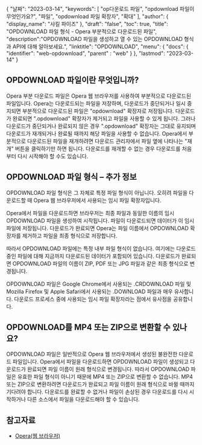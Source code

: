 {
"날짜": "2023-03-14",
  "keywords": [
"op다운로드 파일",
"opdownload 파일이 무엇인가요?",
"파일",
"opdownload 파일 확장자",
"확대"
],
  "author": {
"display_name": "샤킬 파이즈"
},
"draft": "false",
"toc": true,
"title": "OPDOWNLOAD 파일 형식 - Opera 부분적으로 다운로드된 파일",
  "description":"OPDOWNLOAD 파일을 생성하고 열 수 있는 OPDOWNLOAD 형식과 API에 대해 알아보세요.",
"linktitle": "OPDOWNLOAD",
  "menu": {
    "docs": {
      "identifier": "web-opdownload",
"parent" : "web"
}
},
"lastmod": "2023-03-14"
}

## OPDOWNLOAD 파일이란 무엇입니까?

Opera 부분 다운로드 파일은 Opera 웹 브라우저를 사용하여 부분적으로 다운로드된 파일입니다. Opera는 다운로드되는 파일을 저장하며, 다운로드가 중단되거나 일시 중지되면 부분적으로 다운로드된 파일은 "opdownload" 확장자로 저장됩니다. 다운로드가 완료되면 ".opdownload" 확장자가 제거되고 파일을 사용할 수 있게 됩니다. 그러나 다운로드가 중단되거나 완료되지 않은 경우 ".opdownload" 확장자는 그대로 유지되며 다운로드가 재개되거나 완료될 때까지 해당 파일을 사용할 수 없습니다. Opera에서 부분적으로 다운로드된 파일을 재개하려면 다운로드 관리자에서 파일 옆에 나타나는 "재개" 버튼을 클릭하기만 하면 됩니다. 다운로드를 재개할 수 없는 경우 다운로드를 처음부터 다시 시작해야 할 수도 있습니다.

## OPDOWNLOAD 파일 형식 – 추가 정보

OPDOWNLOAD 파일 형식은 그 자체로 특정 파일 형식이 아닙니다. 오히려 파일을 다운로드할 때 Opera 웹 브라우저에서 사용되는 임시 파일 확장자입니다.

Opera에서 파일을 다운로드하면 브라우저는 최종 파일과 동일한 이름의 임시 OPDOWNLOAD 파일을 생성하여 시작됩니다. 파일이 다운로드되면 데이터가 이 임시 파일에 저장됩니다. 다운로드가 완료되면 Opera는 파일 이름에서 OPDOWNLOAD 확장자를 제거하고 파일을 최종 형식으로 저장합니다.

따라서 OPDOWNLOAD 파일에는 특정 내부 파일 형식이 없습니다. 여기에는 다운로드 중인 파일에 대해 지금까지 다운로드된 데이터가 포함되어 있습니다. 다운로드가 완료되면 OPDOWNLOAD 파일의 이름이 ZIP, PDF 또는 JPG 파일과 같은 최종 형식으로 변경됩니다.

OPDOWNLOAD 파일은 Google Chrome에서 사용되는 .CRDOWNLOAD 파일 및 Mozilla Firefox 및 Apple Safari에서 사용되는 .DOWNLOAD 파일과 매우 유사합니다. 다운로드 프로세스 중에 사용되는 임시 파일 확장자라는 점에서 유사점을 공유합니다.

## OPDOWNLOAD를 MP4 또는 ZIP으로 변환할 수 있나요?

OPDOWNLOAD 파일은 일반적으로 Opera 웹 브라우저에서 생성된 불완전한 다운로드 파일입니다. Opera에서 파일을 다운로드하면 OPDOWNLOAD 파일이 생성되고 다운로드가 완료되면 파일 이름이 원래 형식으로 변경됩니다. 따라서 OPDOWNLOAD 파일은 유효한 파일 형식이 아니기 때문에 MP4 또는 ZIP으로 변환할 수 없습니다. MP4 또는 ZIP으로 변환하려면 다운로드가 완료되고 파일 이름이 원래 형식으로 바뀔 때까지 기다려야 합니다. 다운로드를 완료할 수 없거나 파일이 손상된 경우 다운로드를 다시 시작하거나 다른 소스에서 파일을 다운로드해야 할 수 있습니다.

## 참고자료
* [Opera(웹 브라우저)](https://en.wikipedia.org/wiki/Opera_(web_browser))

